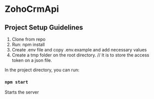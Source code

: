 # ZohoCrmApi

## Project Setup Guidelines

1.  Clone from repo
2.  Run: npm install
3.  Create .env file and copy .env.example and add necessary values
4.  Create a tmp folder on the root directory. // It is to store the access token on a json file.

In the project directory, you can run:

### `npm start`

Starts the server